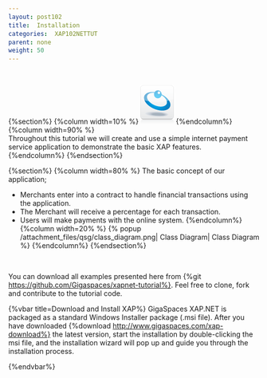 ```yaml
---
layout: post102
title:  Installation
categories:  XAP102NETTUT
parent: none
weight: 50
---
```


<br>

{%section%}
{%column width=10% %}
![data-access.jpg](/attachment_files/subject/data-access.png)
{%endcolumn%}
{%column width=90% %}
<br>
Throughout this tutorial we will create and use a simple internet payment service application to demonstrate the basic XAP features.
{%endcolumn%}
{%endsection%}


{%section%}
{%column width=80% %}
The basic concept of our application;

- Merchants enter into a contract to handle financial transactions using the application.
- The Merchant will receive a percentage for each transaction.
- Users will make payments with the online system.
{%endcolumn%}
{%column width=20% %}
{% popup /attachment_files/qsg/class_diagram.png| Class Diagram| Class Diagram %}
{%endcolumn%}
{%endsection%}


<br>

You can download all examples presented here from {%git https://github.com/Gigaspaces/xapnet-tutorial%}. Feel free to clone, fork and contribute to the tutorial code.


{%vbar title=Download and Install XAP%}
GigaSpaces XAP.NET is packaged as a standard Windows Installer package (.msi file). After you have downloaded {%download http://www.gigaspaces.com/xap-download%} the latest version, start the installation by double-clicking the msi file, and the installation wizard will pop up and guide you through the installation process.

{%endvbar%}

